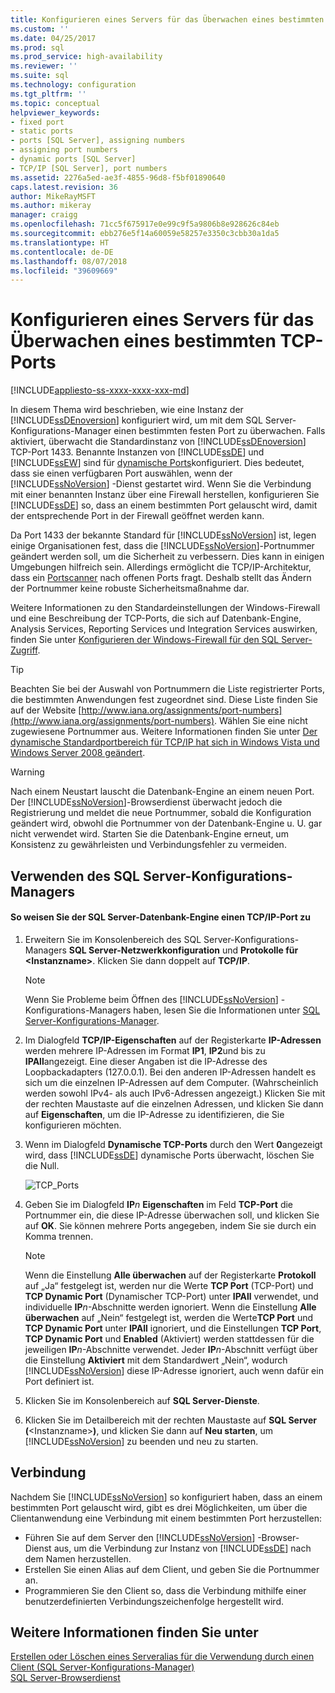 ```yaml
---
title: Konfigurieren eines Servers für das Überwachen eines bestimmten TCP-Ports | Microsoft-Dokumentation
ms.custom: ''
ms.date: 04/25/2017
ms.prod: sql
ms.prod_service: high-availability
ms.reviewer: ''
ms.suite: sql
ms.technology: configuration
ms.tgt_pltfrm: ''
ms.topic: conceptual
helpviewer_keywords:
- fixed port
- static ports
- ports [SQL Server], assigning numbers
- assigning port numbers
- dynamic ports [SQL Server]
- TCP/IP [SQL Server], port numbers
ms.assetid: 2276a5ed-ae3f-4855-96d8-f5bf01890640
caps.latest.revision: 36
author: MikeRayMSFT
ms.author: mikeray
manager: craigg
ms.openlocfilehash: 71cc5f675917e0e99c9f5a9806b8e928626c84eb
ms.sourcegitcommit: ebb276e5f14a60059e58257e3350c3cbb30a1da5
ms.translationtype: HT
ms.contentlocale: de-DE
ms.lasthandoff: 08/07/2018
ms.locfileid: "39609669"
---
```

# <a name="configure-a-server-to-listen-on-a-specific-tcp-port"></a>Konfigurieren eines Servers für das Überwachen eines bestimmten TCP-Ports
[!INCLUDE[appliesto-ss-xxxx-xxxx-xxx-md](../../includes/appliesto-ss-xxxx-xxxx-xxx-md.md)]

  In diesem Thema wird beschrieben, wie eine Instanz der [!INCLUDE[ssDEnoversion](../../includes/ssdenoversion-md.md)] konfiguriert wird, um mit dem SQL Server-Konfigurations-Manager einen bestimmten festen Port zu überwachen. Falls aktiviert, überwacht die Standardinstanz von [!INCLUDE[ssDEnoversion](../../includes/ssdenoversion-md.md)] TCP-Port 1433. Benannte Instanzen von [!INCLUDE[ssDE](../../includes/ssde-md.md)] und [!INCLUDE[ssEW](../../includes/ssew-md.md)] sind für [dynamische Ports](https://msdn.microsoft.com/library/dd981060)konfiguriert. Dies bedeutet, dass sie einen verfügbaren Port auswählen, wenn der [!INCLUDE[ssNoVersion](../../includes/ssnoversion-md.md)] -Dienst gestartet wird. Wenn Sie die Verbindung mit einer benannten Instanz über eine Firewall herstellen, konfigurieren Sie [!INCLUDE[ssDE](../../includes/ssde-md.md)] so, dass an einem bestimmten Port gelauscht wird, damit der entsprechende Port in der Firewall geöffnet werden kann.  

Da Port 1433 der bekannte Standard für [!INCLUDE[ssNoVersion](../../includes/ssnoversion-md.md)] ist, legen einige Organisationen fest, dass die [!INCLUDE[ssNoVersion](../../includes/ssnoversion-md.md)]-Portnummer geändert werden soll, um die Sicherheit zu verbessern. Dies kann in einigen Umgebungen hilfreich sein. Allerdings ermöglicht die TCP/IP-Architektur, dass ein [Portscanner](https://wikipedia.org/wiki/Port_scanner) nach offenen Ports fragt. Deshalb stellt das Ändern der Portnummer keine robuste Sicherheitsmaßnahme dar.

 Weitere Informationen zu den Standardeinstellungen der Windows-Firewall und eine Beschreibung der TCP-Ports, die sich auf Datenbank-Engine, Analysis Services, Reporting Services und Integration Services auswirken, finden Sie unter [Konfigurieren der Windows-Firewall für den SQL Server-Zugriff](../../sql-server/install/configure-the-windows-firewall-to-allow-sql-server-access.md).  
  
> [!TIP]  
>  Beachten Sie bei der Auswahl von Portnummern die Liste registrierter Ports, die bestimmten Anwendungen fest zugeordnet sind. Diese Liste finden Sie auf der Website [http://www.iana.org/assignments/port-numbers](http://www.iana.org/assignments/port-numbers). Wählen Sie eine nicht zugewiesene Portnummer aus. Weitere Informationen finden Sie unter [Der dynamische Standardportbereich für TCP/IP hat sich in Windows Vista und Windows Server 2008 geändert](http://support.microsoft.com/kb/929851).  
  
> [!WARNING]  
>  Nach einem Neustart lauscht die Datenbank-Engine an einem neuen Port. Der [!INCLUDE[ssNoVersion](../../includes/ssnoversion-md.md)]-Browserdienst überwacht jedoch die Registrierung und meldet die neue Portnummer, sobald die Konfiguration geändert wird, obwohl die Portnummer von der Datenbank-Engine u. U. gar nicht verwendet wird. Starten Sie die Datenbank-Engine erneut, um Konsistenz zu gewährleisten und Verbindungsfehler zu vermeiden.  
  
  
##  <a name="SSMSProcedure"></a> Verwenden des SQL Server-Konfigurations-Managers  
  
#### <a name="to-assign-a-tcpip-port-number-to-the-sql-server-database-engine"></a>So weisen Sie der SQL Server-Datenbank-Engine einen TCP/IP-Port zu  
  
1.  Erweitern Sie im Konsolenbereich des SQL Server-Konfigurations-Managers **SQL Server-Netzwerkkonfiguration** und **Protokolle für \<Instanzname>**. Klicken Sie dann doppelt auf **TCP/IP**.  
  
    > [!NOTE]  
    >  Wenn Sie Probleme beim Öffnen des [!INCLUDE[ssNoVersion](../../includes/ssnoversion-md.md)] -Konfigurations-Managers haben, lesen Sie die Informationen unter [SQL Server-Konfigurations-Manager](../../relational-databases/sql-server-configuration-manager.md).  
  
2.  Im Dialogfeld **TCP/IP-Eigenschaften** auf der Registerkarte **IP-Adressen** werden mehrere IP-Adressen im Format **IP1**, **IP2**und bis zu **IPAll**angezeigt. Eine dieser Angaben ist die IP-Adresse des Loopbackadapters (127.0.0.1). Bei den anderen IP-Adressen handelt es sich um die einzelnen IP-Adressen auf dem Computer. (Wahrscheinlich werden sowohl IPv4- als auch IPv6-Adressen angezeigt.) Klicken Sie mit der rechten Maustaste auf die einzelnen Adressen, und klicken Sie dann auf **Eigenschaften**, um die IP-Adresse zu identifizieren, die Sie konfigurieren möchten.  
  
3.  Wenn im Dialogfeld **Dynamische TCP-Ports** durch den Wert **0**angezeigt wird, dass [!INCLUDE[ssDE](../../includes/ssde-md.md)] dynamische Ports überwacht, löschen Sie die Null.  
  
     ![TCP_Ports](../../database-engine/configure-windows/media/tcp-ports.png "TCP_ports")  
  
4.  Geben Sie im Dialogfeld **IP***n* **Eigenschaften** im Feld **TCP-Port** die Portnummer ein, die diese IP-Adresse überwachen soll, und klicken Sie auf **OK**. Sie können mehrere Ports angegeben, indem Sie sie durch ein Komma trennen.

    > [!NOTE] 
    > Wenn die Einstellung **Alle überwachen** auf der Registerkarte **Protokoll** auf „Ja“ festgelegt ist, werden nur die Werte **TCP Port** (TCP-Port) und **TCP Dynamic Port** (Dynamischer TCP-Port) unter **IPAll** verwendet, und individuelle **IP***n*-Abschnitte werden ignoriert. Wenn die Einstellung **Alle überwachen** auf „Nein“ festgelegt ist, werden die Werte**TCP Port** und **TCP Dynamic Port** unter **IPAll** ignoriert, und die Einstellungen **TCP Port**, **TCP Dynamic Port** und **Enabled** (Aktiviert) werden stattdessen für die jeweiligen **IP***n*-Abschnitte verwendet.
    > Jeder **IP***n*-Abschnitt verfügt über die Einstellung **Aktiviert** mit dem Standardwert „Nein“, wodurch [!INCLUDE[ssNoVersion](../../includes/ssnoversion-md.md)] diese IP-Adresse ignoriert, auch wenn dafür ein Port definiert ist.  
  
5.  Klicken Sie im Konsolenbereich auf **SQL Server-Dienste**.  
  
6.  Klicken Sie im Detailbereich mit der rechten Maustaste auf **SQL Server (**\<Instanzname>**)**, und klicken Sie dann auf **Neu starten**, um [!INCLUDE[ssNoVersion](../../includes/ssnoversion-md.md)] zu beenden und neu zu starten.  
  
## <a name="connecting"></a>Verbindung  
Nachdem Sie [!INCLUDE[ssNoVersion](../../includes/ssnoversion-md.md)] so konfiguriert haben, dass an einem bestimmten Port gelauscht wird, gibt es drei Möglichkeiten, um über die Clientanwendung eine Verbindung mit einem bestimmten Port herzustellen:  
  
-   Führen Sie auf dem Server den [!INCLUDE[ssNoVersion](../../includes/ssnoversion-md.md)] -Browser-Dienst aus, um die Verbindung zur Instanz von [!INCLUDE[ssDE](../../includes/ssde-md.md)] nach dem Namen herzustellen.  
-   Erstellen Sie einen Alias auf dem Client, und geben Sie die Portnummer an.  
-   Programmieren Sie den Client so, dass die Verbindung mithilfe einer benutzerdefinierten Verbindungszeichenfolge hergestellt wird.  
  
## <a name="see-also"></a>Weitere Informationen finden Sie unter  
 [Erstellen oder Löschen eines Serveralias für die Verwendung durch einen Client &#40;SQL Server-Konfigurations-Manager&#41;](../../database-engine/configure-windows/create-or-delete-a-server-alias-for-use-by-a-client.md)   
 [SQL Server-Browserdienst](../../tools/configuration-manager/sql-server-browser-service.md)  
  
  
